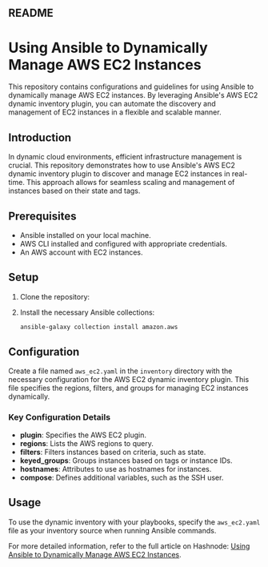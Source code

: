 ## README

# Using Ansible to Dynamically Manage AWS EC2 Instances

This repository contains configurations and guidelines for using Ansible to dynamically manage AWS EC2 instances. By leveraging Ansible's AWS EC2 dynamic inventory plugin, you can automate the discovery and management of EC2 instances in a flexible and scalable manner.


## Introduction

In dynamic cloud environments, efficient infrastructure management is crucial. This repository demonstrates how to use Ansible's AWS EC2 dynamic inventory plugin to discover and manage EC2 instances in real-time. This approach allows for seamless scaling and management of instances based on their state and tags.

## Prerequisites

- Ansible installed on your local machine.
- AWS CLI installed and configured with appropriate credentials.
- An AWS account with EC2 instances.

## Setup

1. Clone the repository:

2. Install the necessary Ansible collections:

   ```sh
   ansible-galaxy collection install amazon.aws
   ```

## Configuration

Create a file named `aws_ec2.yaml` in the `inventory` directory with the necessary configuration for the AWS EC2 dynamic inventory plugin. This file specifies the regions, filters, and groups for managing EC2 instances dynamically.

### Key Configuration Details

- **plugin**: Specifies the AWS EC2 plugin.
- **regions**: Lists the AWS regions to query.
- **filters**: Filters instances based on criteria, such as state.
- **keyed_groups**: Groups instances based on tags or instance IDs.
- **hostnames**: Attributes to use as hostnames for instances.
- **compose**: Defines additional variables, such as the SSH user.

## Usage

To use the dynamic inventory with your playbooks, specify the `aws_ec2.yaml` file as your inventory source when running Ansible commands.



For more detailed information, refer to the full article on Hashnode: [Using Ansible to Dynamically Manage AWS EC2 Instances](https://mohdabuzer.hashnode.dev/using-ansible-to-dynamically-manage-aws-ec2-instances).
